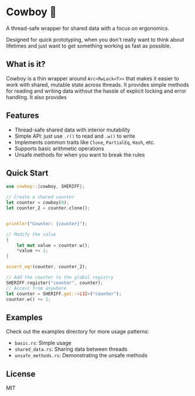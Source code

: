 # Cowboy 🤠

A thread-safe wrapper for shared data with a focus on ergonomics.

Designed for quick prototyping, when you don't really want to think about lifetimes and just want to get something working as fast as possible.

## What is it?

Cowboy is a thin wrapper around `Arc<RwLock<T>>` that makes it easier to work with shared, mutable state across threads. It provides simple methods for reading and writing data without the hassle of explicit locking and error handling. It also provides 

## Features

- Thread-safe shared data with interior mutability
- Simple API: just use `.r()` to read and `.w()` to write
- Implements common traits like `Clone`, `PartialEq`, `Hash`, etc.
- Supports basic arithmetic operations
- Unsafe methods for when you want to break the rules

## Quick Start

```rust
use cowboy::{cowboy, SHERIFF};

// Create a shared counter
let counter = cowboy(0);
let counter_2 = counter.clone();


println!("Counter: {counter}");

// Modify the value
{
    let mut value = counter.w();
    *value += 1;
}

assert_eq!(counter, counter_2);

// Add the counter to the global registry
SHERIFF.register("counter", counter);
// Access from anywhere
let counter = SHERIFF.get::<i32>("counter");
counter.w() += 1;
```

## Examples

Check out the examples directory for more usage patterns:
- `basic.rs`: Simple usage
- `shared_data.rs`: Sharing data between threads
- `unsafe_methods.rs`: Demonstrating the unsafe methods

## License

MIT
